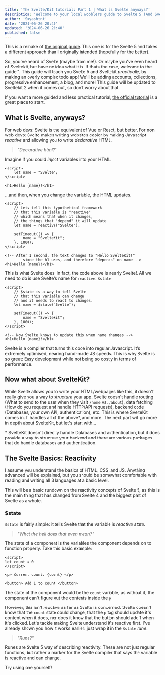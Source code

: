 ```yaml
---
title: 'The Svelte/Kit tutorial: Part 1 | What is Svelte anyways?'
description: 'Welcome to your local wobblers guide to Svelte 5 (And SvelteKit). This is an introduction both frameworks.'
author: 'Suyashtnt'
date: '2024-06-26 20:40'
updated: '2024-06-26 20:40'
published: false
---
```


<script lang="ts">
    import Note from "$lib/components/note.svelte"
</script>

<Note>
This is a remake of <a href="/posts/sveltekit-guide-part-1">the original guide</a>.
This one is for the Svelte 5 and takes a different approach
than I originally intended (hopefully for the better).
</Note>

So, you've heard of Svelte (maybe from me!). Or maybe you've even heard of Sveltekit,
but have no idea what it is. If thats the case, welcome to the guide™️.
This guide will teach you Svelte 5 and Sveltekit _practically,_
by making an overly complex todo app!
We'll be adding accounts, collections, progressive enhancement,
a blog, and more! This guide will be updated to Sveltekit 2
when it comes out, so don't worry about that.

<Note>
If you want a more guided and less practical tutorial,
<a href="https://learn.svelte.dev">the official tutorial</a>
is a great place to start.
</Note>

## What is Svelte, anyways?

For web devs: Svelte is the equivalent of Vue or React, but better.
For non web devs: Svelte makes writing websites easier by making
Javascript _reactive_ and allowing you to write _declarative_ HTML.

> _"Declarative html?"_

Imagine if you could _inject_ variables into your HTML.

```svelte
<script>
    let name = "Svelte";
</script>

<h1>Hello {name}!</h1>
```

...and then, when you change the variable, the HTML updates.

```svelte
<script>
    // Lets tell this hypothetical framework
    // that this variable is "reactive"
    // which means that when it changes,
    // the things that "depend" it will update
    let name = reactive("Svelte");

    setTimeout(() => {
        name = "SvelteKit";
    }, 1000);
</script>

<!-- After 1 second, the text changes to "Hello SvelteKit!"
        since the h1 uses, and therefore "depends" on name -->
<h1>Hello {name}!</h1>
```

This is what Svelte does. In fact, the code above is nearly Svelte!.
All we need to do is use Svelte's name for `reactive`: `$state`

```svelte
<script>
    // $state is a way to tell Svelte
    // that this variable can change
    // and it needs to react to changes.
    let name = $state("Svelte");

    setTimeout(() => {
        name = "SvelteKit";
    }, 1000);
</script>

<!-- Now Svelte knows to update this when name changes -->
<h1>Hello {name}!</h1>
```

Svelte is a compiler that turns this code into regular Javascript.
It's extremely optimised, nearing hand-made JS speeds.
This is why Svelte is so great: Easy development while not being so costly 
in terms of performance.

## Now what about SvelteKit?

While Svelte allows you to write your HTML/webpages like this,
it doesn't really give you a way to _structure_ your app.
Svelte doesn't handle routing (What to send to the user when they visit `/home` vs. `/about`),
data fetching (How do you request and handle HTTP/API requests),
backend code (Databases, your own API, authentication), etc.
This is where SvelteKit comes in. It handles all of the above*, and more.
The next part will go more in depth about SvelteKit, but let's start with...

<Note>
* SvelteKit doesn't directly handle Databases and authentication,
but it does provide a way to structure your backend and there
are various packages that do handle databases and authentication.
</Note>

## The Svelte Basics: Reactivity

<Note>
I assume you understand the basics of HTML, CSS, and JS.
Anything advanced will be explained, but you should be
somewhat comfortable with reading and writing all 3 languages
at a basic level.
</Note>

This will be a basic rundown on the reactivity concepts of Svelte 5,
as this is the main thing that has changed from Svelte 4 and the biggest
part of Svelte as a whole.

### $state
`$state` is fairly simple: it tells Svelte that the variable is _reactive state._

> _"What the hell does that even mean?"_
 
The state of a component is the variables the component depends on to function properly.
Take this basic example:

```svelte
<script>
let count = 0
</script>

<p> Current count: {count} </p>

<button> Add 1 to count </button>
```

The state of the component would be the `count` variable,
as without it, the component can't figure out the contents inside the `p`

However, this isn't _reactive_ as far as Svelte is concerned.
Svelte doesn't know that the `count` state could change,
that the `p` tag should update it's content when it does,
nor does it know that the button should add 1 when it's clicked.
Let's tackle making Svelte understand it's reactive first. I've already
shown you how it works earlier: just wrap it in the `$state` _rune_.

> _"Rune?"_

Runes are Svelte 5 way of describing reactivity. 
These are not just regular functions, but rather a 
marker for the Svelte compiler that says the variable
is reactive and can change.

Try using one yourself!



